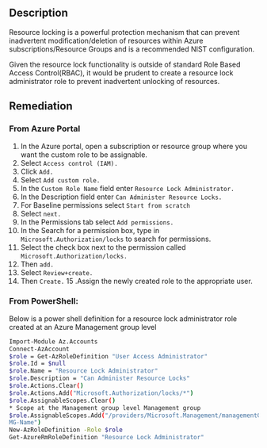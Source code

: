 ## Description

Resource locking is a powerful protection mechanism that can prevent inadvertent modification/deletion of resources within Azure subscriptions/Resource Groups and is a recommended NIST configuration.

Given the resource lock functionality is outside of standard Role Based Access Control(RBAC), it would be prudent to create a resource lock administrator role to prevent inadvertent unlocking of resources.

## Remediation

### From Azure Portal

1. In the Azure portal, open a subscription or resource group where you want the custom role to be assignable.
2. Select `Access control (IAM).`
3. Click `Add.`
4. Select `Add custom role.`
5. In the `Custom Role Name` field enter `Resource Lock Administrator.`
6. In the Description field enter `Can Administer Resource Locks.`
7. For Baseline permissions select `Start from scratch`
8. Select `next.`
9. In the Permissions tab select `Add permissions.`
10. In the Search for a permission box, type in` Microsoft.Authorization/locks` to search for permissions.
11. Select the check box next to the permission called `Microsoft.Authorization/locks.`
12. Then `add.`
13. Select `Review+create.`
14. Then `Create.`
15 .Assign the newly created role to the appropriate user.

### From PowerShell:

Below is a power shell definition for a resource lock administrator role created at an
Azure Management group level

```bash
Import-Module Az.Accounts
Connect-AzAccount
$role = Get-AzRoleDefinition "User Access Administrator"
$role.Id = $null
$role.Name = "Resource Lock Administrator"
$role.Description = "Can Administer Resource Locks"
$role.Actions.Clear()
$role.Actions.Add("Microsoft.Authorization/locks/*")
$role.AssignableScopes.Clear()
* Scope at the Management group level Management group
$role.AssignableScopes.Add("/providers/Microsoft.Management/managementGroups/
MG-Name")
New-AzRoleDefinition -Role $role
Get-AzureRmRoleDefinition "Resource Lock Administrator"
```